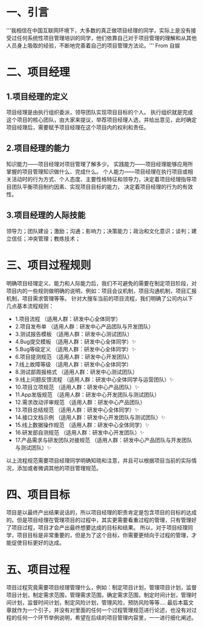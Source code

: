 # 一、引言
'''我相信在中国互联网环境下，大多数的真正做项目经理的同学，实际上是没有接受过任何系统性项目管理培训的同学，他们依靠自己对于项目管理的理解和从其他人员身上吸取的经验，不断地完善着自己的项目管理方法论。''' From 自娱
# 二、项目经理
## 1.项目经理的定义
项目经理是由执行组织委派，领导团队实现项目目标的个人。
执行组织就是完成这个项目的核心团队，由大家来提议，举荐项目经理人选，并给出意见，此时确定项目经理后，需要赋予项目经理在这个项目内的权利和责任。
## 2.项目经理的能力
知识能力——项目经理对项目管理了解多少。
实践能力——项目经理能够应用所掌握的项目管理知识做什么、完成什么。
个人能力——项目经理在执行项目或相关活动时的行为方式、个人态度、主要性格特征和领导力，决定着项目经理指导项目团队平衡项目制约因素、实现项目目标的能力， 决定着项目经理的行为的有效性。
## 3.项目经理的人际技能
领导力；团队建设；激励；沟通；影响力；决策能力；政治和文化意识；谈判；建立信任；冲突管理；教练技术；
# 三、项目过程规则
明确项目经理定义、能力和人际能力后，我们不可避免的需要在制定项目阶段，对项目内的一些规则做明确的说明，例如：项目会议机制，项目沟通机制，项目汇报机制，项目需求管理等等。
针对大搜车当前的项目流程，我们明确了公司内以下几点基本流程规则：
- 1.项目流程 （适用人群：研发中心全体同学）
- 2.项目发布单 （适用人群：研发中心产品团队与开发团队）
- 3.测试报告模板 （适用人群：研发中心测试团队）
- 4.Bug提交模板 （适用人群：研发中心全体同学）✨
- 5.Bug等级定义 （适用人群：研发中心全体同学）✨
- 6.项目提测规范 （适用人群：研发中心开发团队）
- 7.线上故障等级 （适用人群：研发中心全体同学）
- 8.测试部周报格式 （适用人群：研发中心测试团队）
- 9.线上问题反馈流程 （适用人群：研发中心全体同学与运营团队）✨
- 10.项目立项规范 （适用人群：研发中心产品团队）✨
- 11.App发版规范 （适用人群：研发中心开发团队与测试团队）
- 12.需求改动评审规范 （适用人群：研发中心产品团队）
- 13.项目总结规范 （适用人群：研发中心全体同学）✨
- 14.接口文档示例 （适用人群：研发中心开发团队与测试团队）✨
- 15.线上数据操作规范 （适用人群：研发中心全体同学）✨
- 16.研发部自测规范 （适用人群：研发中心开发团队）✨
- 17.产品需求与研发团队对接规范 （适用人群：研发中心产品团队与开发团队与测试团队）✨ 

以上流程规范需要项目经理同学明确知晓和注意，并且可以根据项目当前的实际情况，添加或者微调其他的项目管理规范。
# 四、项目目标
项目是以最终产出结果说话的，所以项目经理的职责肯定是包含项目的目标的达成的。但是项目经理在管理项目的过程中，其实更需要看重过程的管理，只有管理好了项目过程，项目才会产出最终想要达成的目标和结果。
所以，对于项目经理同学，项目目标是非常重要的，但是为了这个目标，你需要更倾向于过程的管理，才能促使目标更好的达成。
# 五、项目过程
项目过程究竟需要项目经理管理什么，例如：制定项目计划，管理项目计划，监督项目计划，制定需求范围，管理需求范围，确定需求范围，制定时间计划，管理时间计划，监督时间计划，制定风险计划，管理风险，预防风险等等....
最后本篇文章就作为一个引子，并没有对里面的任何一个过程管理规范进行论述，也没有对过程的任何一个环节举例说明，希望在后续的项目管理内容里，一一进行细化阐述。